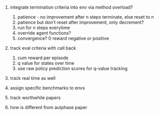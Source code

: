 1. integrate termination criteria into env via method overload?
    1. patience - no improvement after n steps terminate, else reset to n
    1. patience but don't reset after improvement, only decrement?
    1. run for n steps everytime
    1. override agent functions?
    1. convergence? 0 reward negative or positive
   
1. track eval criteria with call back
    1. cum reward per episode    
    1. q value for states over time
    1. use raw policy prediction scores for q-value tracking
   
1. track real time as well
1. assign specific benchmarks to envs
1. track worthwhile papers
1. how is different from autphase paper   